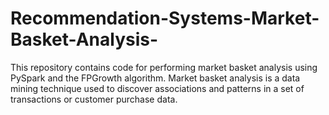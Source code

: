 # Recommendation-Systems-Market-Basket-Analysis-
This repository contains code for performing market basket analysis using PySpark and the FPGrowth algorithm. Market basket analysis is a data mining technique used to discover associations and patterns in a set of transactions or customer purchase data.
